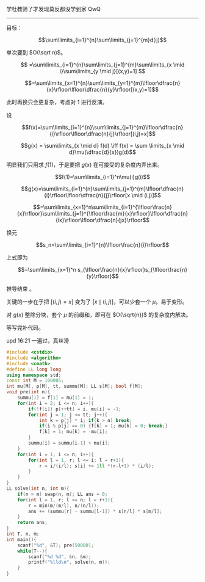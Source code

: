 学杜教筛了才发现莫反都没学到家 QwQ

------------

目标：

$$\sum\limits_{i=1}^{n}\sum\limits_{j=1}^{m}d(ij)$$

单次要到 $O(\sqrt n)$。



$$
=\sum\limits_{i=1}^{n}\sum\limits_{j=1}^{m}\sum\limits_{x \mid i}\sum\limits_{y \mid j}[(x,y)=1]
$$

$$=\sum\limits_{x=1}^{n}\sum\limits_{y=1}^{m}\lfloor\dfrac{n}{x}\rfloor\lfloor\dfrac{n}{y}\rfloor[(x,y)=1]$$

此时再换只会更复杂，考虑对 $1$ 进行反演。

设 

$$f(x)=\sum\limits_{i=1}^{n}\sum\limits_{j=1}^{m}\lfloor\dfrac{n}{i}\rfloor\lfloor\dfrac{n}{j}\rfloor[(i,j)=x]$$

$$g(x) = \sum\limits_{x \mid d} f(d) \iff f(x) = \sum \limits_{x \mid d}\mu(\dfrac{d}{x})g(d)$$

明显我们只用求 $f(1)$，于是要把 $g(x)$ 在可接受的复杂度内弄出来。

$$f(1)=\sum\limits_{i=1}^n\mu(i)g(i)$$

$$g(x)=\sum\limits_{i=1}^{n}\sum\limits_{j=1}^{m}\lfloor\dfrac{n}{i}\rfloor\lfloor\dfrac{n}{j}\rfloor[x \mid (i,j)]$$

$$=\sum\limits_{x=1}^n\sum\limits_{i=1}^{\lfloor\frac{n}{x}\rfloor}\sum\limits_{j=1}^{\lfloor\frac{m}{x}\rfloor}\lfloor\dfrac{n}{ix}\rfloor\lfloor\dfrac{n}{jx}\rfloor$$

换元 

$$s_n=\sum\limits_{i=1}^{n}\lfloor\frac{n}{i}\rfloor$$

上式即为

$$=\sum\limits_{x=1}^n s_{\lfloor\frac{n}{x}\rfloor}s_{\lfloor\frac{n}{y}\rfloor}$$

推导结束 。

关键的一步在于把 $[(i,j)=x]$ 变为了 $[x \mid (i,j)]$，可以少套一个 $\mu$，易于变形。

对 $g(x)$ 整除分块，套个 $\mu$ 的前缀和，即可在 $O(\sqrt{n})$ 的复杂度内解决。

等写完补代码。

upd 16:21 一遍过，真丝滑 

```cpp
#include <cstdio>
#include <algorithm>
#include <cmath>
#define LL long long
using namespace std;
const int M = 100005;
int mu[M], p[M], tt, summu[M]; LL s[M]; bool f[M];
void pre(int n){
	summu[1] = f[1] = mu[1] = 1;
	for(int i = 2; i <= n; i++){
		if(!f[i]) p[++tt] = i, mu[i] = -1;
		for(int j = 1; j <= tt; j++){
			int k = p[j] * i; if(k > n) break;
			if(i % p[j] == 0) {f[k] = 1; mu[k] = 0; break;}
			f[k] = 1; mu[k] = -mu[i];
		}
		summu[i] = summu[i-1] + mu[i];
	} 
    for(int i = 1; i <= n; i++){
        for(int l = 1, r; l <= i; l = r+1){
            r = i/(i/l); s[i] += 1ll *(r-l+1) * (i/l);
        }
    }
}
LL solve(int n, int m){
    if(n > m) swap(n, m); LL ans = 0;
    for(int l = 1, r; l <= n; l = r+1){
        r = min(m/(m/l), n/(n/l));
        ans += (summu[r] - summu[l-1]) * s[n/l] * s[m/l];
    }
    return ans;
}
int T, n, m;
int main(){
    scanf("%d", &T); pre(50000);
    while(T--){
        scanf("%d %d", &n, &m);
        printf("%lld\n", solve(n, m));
    }
}
```